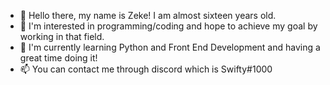 - 👋 Hello there, my name is Zeke! I am almost sixteen years old.
- 👀 I'm interested in programming/coding and hope to achieve my goal by working in that field.
- 🌱 I'm currently learning Python and Front End Development and having a great time doing it!
- 📫 You can contact me through discord which is Swifty#1000
